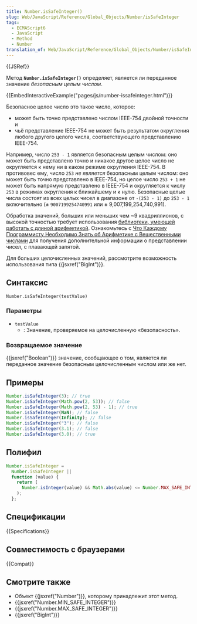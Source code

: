 ```yaml
---
title: Number.isSafeInteger()
slug: Web/JavaScript/Reference/Global_Objects/Number/isSafeInteger
tags:
  - ECMAScript6
  - JavaScript
  - Method
  - Number
translation_of: Web/JavaScript/Reference/Global_Objects/Number/isSafeInteger
---
```


{{JSRef}}

Метод **`Number.isSafeInteger()`** определяет, является ли переданное значение _безопасным целым числом_.

{{EmbedInteractiveExample("pages/js/number-issafeinteger.html")}}

Безопасное целое число это такое число, которое:

- может быть точно представлено числом IEEE-754 двойной точности и
- чьё представление IEEE-754 не может быть результатом округления любого другого целого числа, соответствующего представлению IEEE-754.

Например, число `253 - 1` является безопасным целым числом: оно может быть представлено точно и никакое другое целое число не округляется к нему ни в каком режиме округления IEEE-754. В противовес ему, число `253` _не является_ безопасным целым числом: оно может быть точно представлено в IEEE-754, но целое число `253 + 1` не может быть напрямую представлено в IEEE-754 и округляется к числу `253` в режимах округления к ближайшему и к нулю. Безопасные целые числа состоят из всех целых чисел в диапазоне от `-(253 - 1)` до `253 - 1` включительно (± `9007199254740991` или ± 9,007,199,254,740,991).

Обработка значений, больших или меньших чем \~9 квадриллионов, с высокой точностью требует использования [библиотеки, умеющей работать с длиной арифметикой](https://ru.wikipedia.org/wiki/%D0%94%D0%BB%D0%B8%D0%BD%D0%BD%D0%B0%D1%8F_%D0%B0%D1%80%D0%B8%D1%84%D0%BC%D0%B5%D1%82%D0%B8%D0%BA%D0%B0). Ознакомьтесь с [Что Каждому Программисту Необходимо Знать об Арифметике с Вещественными числами](http://floating-point-gui.de/) для получения дополнительной информации о представлении чисел, с плавающей запятой.

Для больших целочисленных значений, рассмотрите возможность использования типа {{jsxref("BigInt")}}.

## Синтаксис

```
Number.isSafeInteger(testValue)
```

### Параметры

- `testValue`
  - : Значение, проверяемое на целочисленную «безопасность».

### Возвращаемое значение

{{jsxref("Boolean")}} значение, сообщающее о том, является ли переданное значение безопасным целочисленным числом или же нет.

## Примеры

```js
Number.isSafeInteger(3); // true
Number.isSafeInteger(Math.pow(2, 53)); // false
Number.isSafeInteger(Math.pow(2, 53) - 1); // true
Number.isSafeInteger(NaN); // false
Number.isSafeInteger(Infinity); // false
Number.isSafeInteger("3"); // false
Number.isSafeInteger(3.1); // false
Number.isSafeInteger(3.0); // true
```

## Полифил

```js
Number.isSafeInteger =
  Number.isSafeInteger ||
  function (value) {
    return (
      Number.isInteger(value) && Math.abs(value) <= Number.MAX_SAFE_INTEGER
    );
  };
```

## Спецификации

{{Specifications}}

## Совместимость с браузерами

{{Compat}}

## Смотрите также

- Объект {{jsxref("Number")}}, которому принадлежит этот метод.
- {{jsxref("Number.MIN_SAFE_INTEGER")}}
- {{jsxref("Number.MAX_SAFE_INTEGER")}}
- {{jsxref("BigInt")}}
